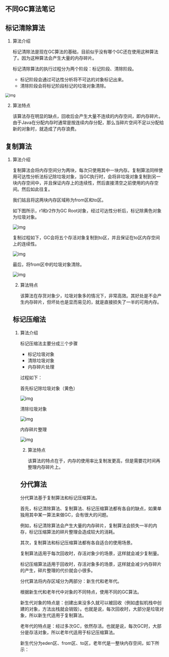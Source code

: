 ## 不同GC算法笔记

## 标记清除算法

1. 算法介绍

   标记清除法是现在GC算法的基础，目前似乎没有哪个GC还在使用这种算法了。因为这种算法会产生大量的内存碎片。

   标记清除算法的执行过程分为两个阶段：标记阶段、清除阶段。

   - 标记阶段会通过可达性分析将不可达的对象标记出来。
   - 清除阶段会将标记阶段标记的垃圾对象清除。

<img src="https://user-gold-cdn.xitu.io/2019/1/18/16861367f77c6c99?imageslim" alt="img" style="zoom:80%;" />

2. 算法特点

   该算法存在明显的缺点，回收后会产生大量不连续的内存空间，即内存碎片。由于Java在分配内存时通常是按连续内存分配，那么当碎片空间不足以分配给新的对象时，就造成了内存浪费。

## 复制算法

1. 算法介绍

   复制算法会将内存空间分为两块，每次只使用其中一块内存。复制算法同样使用可达性分析法标记除垃圾对象，当GC执行时，会将非垃圾对象复制到另一块内存空间中，并且保证内存上的连续性，然后直接清空之前使用的内存空间。然后如此往复。

   我们姑且将这两块内存区域称为from区和to区。

   如下图所示，r1和r2作为GC Root对象，经过可达性分析后，标记除黄色对象为垃圾对象。

   

   ![img](https://user-gold-cdn.xitu.io/2019/1/18/1686137101be3578?imageslim)

   

   复制过程如下，GC会将五个存活对象复制到to区，并且保证在to区内存空间上的连续性。

   ![img](https://user-gold-cdn.xitu.io/2019/1/18/168613745047ce7d?imageslim)

   最后，将from区中的垃圾对象清除。

   ![img](https://user-gold-cdn.xitu.io/2019/1/18/16861376a249d525?imageslim)

   2. 算法特点

      该算法在存货对象少，垃圾对象多的情况下，非常高效。其好处是不会产生内存碎片，但坏处也是显而易见的，就是直接损失了一半的可用内存。

   ## 标记压缩法

   1. 算法介绍

      标记压缩法主要分成三个步骤

      + 标记垃圾对象
      + 清除垃圾对象
      + 内存碎片处理

      过程如下：

      首先标记除垃圾对象（黄色）

      ![img](https://user-gold-cdn.xitu.io/2019/1/18/1686137e796cb5c9?imageslim)

      清除垃圾对象

      ![img](https://user-gold-cdn.xitu.io/2019/1/18/1686139f6a37c8fc?imageslim)

      内存碎片整理

      ![img](https://user-gold-cdn.xitu.io/2019/1/18/168613a4abc51785?imageslim)

      2. 算法特点

         该算法的特点在于，内存的使用率比复制发更高，但是需要花时间再整理内存碎片上。

      ## 分代算法

      分代算法基于复制算法和标记压缩算法。

      首先，标记清除算法、复制算法、标记压缩算法都有各自的缺点，如果单独用其中某一算法来做GC，会有很大的问题。

      例如，标记清除算法会产生大量的内存碎片，复制算法会损失一半的内存，标记压缩算法的碎片整理会造成较大的消耗。

      其次，复制算法和标记压缩算法都有各自适合的使用场景。

      复制算法适用于每次回收时，存活对象少的场景，这样就会减少复制量。

      标记压缩算法适用于回收时，存活对象多的场景，这样就会减少内存碎片的产生，碎片整理的代价就会小很多。

      分代算法将内存区域分为两部分：新生代和老年代。

      根据新生代和老年代中对象的不同特点，使用不同的GC算法。

      新生代对象的特点是：创建出来没多久就可以被回收（例如虚拟机栈中创建的对象，方法出栈就会销毁）。也就是说，每次回收时，大部分是垃圾对象，所以新生代适用于复制算法。

      老年代的特点是：经过多次GC，依然存活。也就是说，每次GC时，大部分是存活对象，所以老年代适用于标记压缩算法。

      新生代分为eden区、from区、to区，老年代是一整块内存空间，如下所示：

      

      
      

   